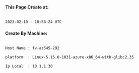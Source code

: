 
   
#### This Page Create at:

```bash

2023-02-10 - 18:56:24 UTC

```

#### Create By Machine:

```bash

Host Name : fv-az545-292

platform  : Linux-5.15.0-1031-azure-x86_64-with-glibc2.35

Ip Local  : 10.1.1.30

```

